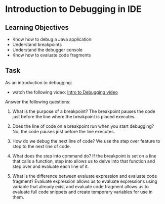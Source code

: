 # Introduction to Debugging in IDE

## Learning Objectives
- Know how to debug a Java application
- Understand breakpoints
- Understand the debugger console
- Know how to evaluate code fragments

## Task
As an introduction to debugging:
- watch the following video: [Intro to Debugging video](https://youtu.be/ErVZrVWZrko)


Answer the following questions:
1. What is the purpose of a breakpoint?
  The breakpoint pauses the code just before the line where the breakpoint is placed executes.

2. Does the line of code on a breakpoint run when you start debugging?
  No, the code pauses just before the line executes.

3. How do we debug the next line of code?
  We use the step over feature to step to the next line of code.

4. What does the step into command do?
  If the breakpoint is set on a line that calls a function, step into allows us to delve into that function and step over and evaluate each line of it.

5. What is the difference between evaluate expression and evaluate code fragment?
Evaluate expression allows us to evaluate expressions using variable that already exist and evaluate code fragment allows us to evaluate full code snippets and create temporary variables for use in them.

